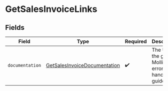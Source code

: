 # GetSalesInvoiceLinks


## Fields

| Field                                                                               | Type                                                                                | Required                                                                            | Description                                                                         |
| ----------------------------------------------------------------------------------- | ----------------------------------------------------------------------------------- | ----------------------------------------------------------------------------------- | ----------------------------------------------------------------------------------- |
| `documentation`                                                                     | [GetSalesInvoiceDocumentation](../../models/errors/GetSalesInvoiceDocumentation.md) | :heavy_check_mark:                                                                  | The URL to the generic Mollie API error handling guide.                             |
